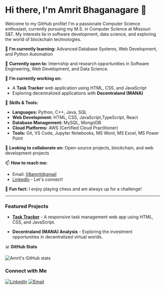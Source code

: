 # Hi there, I'm Amrit Bhaganagare 👋

Welcome to my GitHub profile! I'm a passionate Computer Science enthusiast, currently pursuing my M.S. in Computer Science at Missouri S&T. My interests lie in software development, data science, and exploring the world of blockchain technologies. 

🌱 **I’m currently learning:** Advanced Database Systems, Web Development, and Python Automation

💼 **Currently open to:** Internship and research opportunities in Software Engineering, Web Development, and Data Science.

🔭 **I’m currently working on:** 
- A **Task Tracker** web application using HTML, CSS, and JavaScript
- Exploring decentralized applications with **Decentraland (MANA)**

🚀 **Skills & Tools:**
- **Languages:** Python, C++, Java, SQL
- **Web Development:** HTML, CSS, JavaScript,TypeScript, React
- **Database Management:** MySQL, MongoDB
- **Cloud Platforms:** AWS (Certified Cloud Practitioner)
- **Tools:** Git, VS Code, Jupyter Notebooks, MS Word, MS Excel, MS Power Point

👯 **Looking to collaborate on:** Open-source projects, blockchain, and web development projects

📫 **How to reach me:** 
- Email: [08amrit@gmail](mailto:08amrit@gmail.com)
- [LinkedIn](https://www.linkedin.com/in/amrit-bhaganagare/) - Let's connect!

💬 **Fun fact:** I enjoy playing chess and am always up for a challenge!

---

### Featured Projects

- **[Task Tracker](https://github.com/amritbhaganagare/task-tracker)** - A responsive task management web app using HTML, CSS, and JavaScript.

- **Decentraland (MANA) Analysis** - Exploring the investment opportunities in decentralized virtual worlds.

📊 **GitHub Stats**

![Amrit's GitHub stats](https://github-readme-stats.vercel.app/api?username=amritbhaganagare&show_icons=true&theme=radical)

### Connect with Me

[![LinkedIn](https://img.shields.io/badge/-LinkedIn-blue?style=flat&logo=Linkedin&logoColor=white)](https://www.linkedin.com/in/amrit-bhaganagare/)
[![Email](https://img.shields.io/badge/Email-abgh8@mst.edu-red)](mailto:08amrit@gmail.com)

